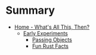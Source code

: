 # Summary

- [Home - What's All This, Then?](./index.md)    
    - [Early Experiments](./early_experiments.md)
        - [Passing Objects](./passing_objects.md)
        - [Fun Rust Facts](./fun_facts.md)
